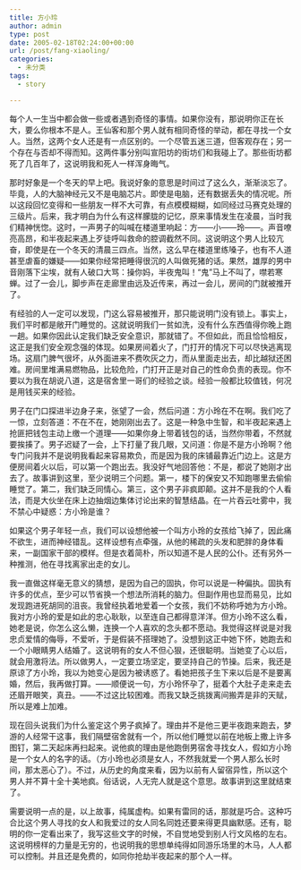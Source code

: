 ```yaml
---
title: 方小玲
author: admin
type: post
date: 2005-02-18T02:24:00+00:00
url: /post/fang-xiaoling/
categories:
  - 未分类
tags:
  - story

---
```

每个人一生当中都会做一些或者遇到奇怪的事情。如果你没有，那说明你正在长大，要么你根本不是人。王仙客和那个男人就有相同奇怪的举动，都在寻找一个女人。当然，这两个女人还是有一点区别的。一个尽管五迷三道，但客观存在；另一个存在与否却不得而知。这两件事分别叫宣阳坊的街坊们和我碰上了。那些街坊都死了几百年了，这说明我和死人一样浑身晦气。

那时好象是一个冬天的早上吧。我说好象的意思是时间过了这么久，渐渐淡忘了。毕竟，人的大脑神经元又不是电脑芯片。即使是电脑，还有数据丢失的情况呢。所以这段回忆变得和一些朋友一样不大可靠，有点模模糊糊，如同经过马赛克处理的三级片。后来，我才明白为什么有这样朦胧的记忆，原来事情发生在凌晨，当时我们精神恍惚。这时，一声男子的叫喊在楼道里响起：方——小——玲——。声音嘹亮高昂，和半夜起来遇上歹徒呼叫救命的腔调截然不同。这说明这个男人比较亢奋，即使是在一个冬天的清晨三四点。当然，这么早在楼道里练嗓子，也有不人道甚至虐畜的嫌疑——如果你经常把睡得很沉的人叫做死猪的话。果然，雄厚的男中音刚落下尘埃，就有人破口大骂：操你妈，半夜鬼叫！“鬼”马上不叫了，噤若寒蝉。过了一会儿，脚步声在走廊里由远及近传来，再过一会儿，房间的门就被推开了。

有经验的人一定可以发现，门这么容易被推开，那只能说明门没有锁上。事实上，我们平时都是敞开门睡觉的。这就说明我们一贫如洗，没有什么东西值得你晚上跑一趟。如果你因此认定我们缺乏安全意识，那就错了。不但如此，而且恰恰相反，这正是我们安全观念强的体现。如果房间着火了，门打开的情况下可以尽快逃离现场。这扇门脾气很坏，从外面进来不费吹灰之力，而从里面走出去，却比越狱还困难。房间里堆满易燃物品，比较危险，门打开正是对自己的性命负责的表现。你不要以为我在胡说八道，这是宿舍里一哥们的经验之谈。经验一般都比较值钱，何况是用钱买来的经验。

男子在门口探进半边身子来，张望了一会，然后问道：方小玲在不在啊。我们吃了一惊，立刻答道：不在不在，她刚刚出去了。这是一种急中生智，和半夜起来遇上抢匪把钱包主动上缴一个道理——如果你身上带着钱包的话，当然你带着，不然就要挨揍了。男子迟疑了一会，上下打量了我几眼，又问道：你是不是方小玲啊？他专门问我并不是说明我看起来容易欺负，而是因为我的床铺最靠近门边上。这是方便房间着火以后，可以第一个跑出去。我没好气地回答他：不是，都说了她刚才出去了。故事讲到这里，至少说明三个问题。第一，楼下的保安又不知跑哪里去偷偷睡觉了。第二，我们缺乏同情心。第三，这个男子非疯即颠。这并不是我的个人看法，而是大伙坐在床上边抽烟边集体讨论出来的智慧结晶。在一片吞云吐雾中，我不禁心中疑惑：方小玲是谁？

如果这个男子年轻一点，我们可以设想他被一个叫方小玲的女孩给飞掉了，因此痛不欲生，进而神经错乱。这样设想有点牵强，从他的稀疏的头发和肥胖的身体看来，一副国家干部的模样。但是衣着简朴，所以知道不是人民的公仆。还有另外一种推测，他在寻找离家出走的女儿。

我一直做这样毫无意义的猜想，是因为自己的固执，你可以说是一种偏执。固执有许多的优点，至少可以节省换一个想法所消耗的脑力。但副作用也显而易见，比如发现跑进死胡同的沮丧。我曾经执着地爱着一个女孩，我们不妨称呼她为方小玲。我对方小玲的爱是如此的忠心耿耿，以至连自己都得意洋洋。但方小玲不这么看，她老是说，你怎么这么懒，连换一个人喜欢的念头都不愿动。我觉得这样说是对我忠贞爱情的侮辱，不爱听，于是假装不搭理她了。没想到这正中她下怀，她跑去和一个小眼睛男人结婚了。这说明有的女人不但心狠，还很聪明。当她变了心以后，就会用激将法。所以做男人，一定要立场坚定，要坚持自己的节操。后来，我还是原谅了方小玲，我以为她变心是因为被诱惑了。看她把孩子生下来以后是不是要离婚，然后，我再做打算。——顺便说一句，方小玲怀孕了，挺着个大肚子走来走去还眉开眼笑，真丑。——不过这比较困难。而我又缺乏挑拨离间搬弄是非的天赋，所以是难上加难。

现在回头说我们为什么鉴定这个男子疯掉了。理由并不是他三更半夜跑来跑去，梦游的人经常干这事，我们隔壁宿舍就有一个，所以他们睡觉以前在地板上撒上许多图钉，第二天起床再扫起来。说他疯的理由是他跑倒男宿舍寻找女人，假如方小玲是一个女人的名字的话。（方小玲也必须是女人，不然我就爱一个男人那么长时间，那太恶心了）。不过，从历史的角度来看，因为以前有人留宿异性，所以这个男人并不算十全十美地疯。俗话说，人无完人就是这个意思。故事讲到这里就结束了。

需要说明一点的是，以上故事，纯属虚构。如果有雷同的话，那就是巧合。这种巧合比这个男人寻找的女人和我爱过的女人同名同姓还要来得更具幽默感。还有，聪明的你一定看出来了，我写这些文字的时候，不自觉地受到别人行文风格的左右。这说明榜样的力量是无穷的，也说明我的思想单纯得如同游乐场里的木马，人人都可以控制。并且还是免费的，如同你抢劫半夜起来的那个人一样。